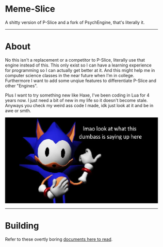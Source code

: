 # Meme-Slice
A shitty version of P-Slice and a fork of PsychEngine, that's literally it.

***

# About
No this isn't a replacement or a competitor to P-Slice, literally use that engine instead of this. This only exist so I can have a learning experience for programming so I can actually get better at it. And this might help me in computer science classes in the near future when I'm in college. Furthermore I want to add some unqiue features to differentiate P-Slice and other "Engines".

Plus I want to try something new like Haxe, I've been coding in Lua for 4 years now. I just need a bit of new in my life so it doesn't become stale. Anyways you check my weird ass code I made, idk just look at it and be in awe or smth.

![alt text](image.png)

***

# Building
Refer to these overtly boring [documents here to read](/docs/BUILDING.md).